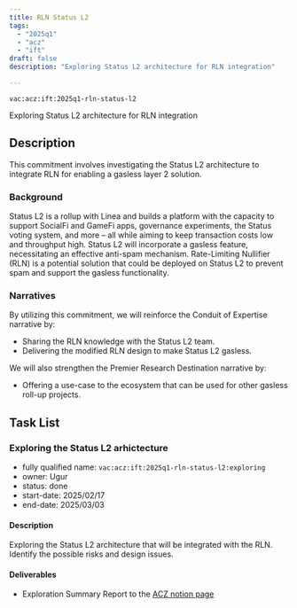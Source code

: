 ```yaml
---
title: RLN Status L2
tags:
  - "2025q1"
  - "acz"
  - "ift"
draft: false
description: "Exploring Status L2 architecture for RLN integration"

---
```


`vac:acz:ift:2025q1-rln-status-l2`

Exploring Status L2 architecture for RLN integration
## Description
This commitment involves investigating the Status L2 architecture to 
integrate RLN for enabling a gasless layer 2 solution.

### Background
Status L2 is a rollup with Linea and builds a platform with the capacity 
to support SocialFi and GameFi apps, governance experiments, the Status voting system, and more
 – all while aiming to keep transaction costs low and throughput high. 
Status L2 will incorporate a gasless feature, necessitating an effective anti-spam mechanism. 
Rate-Limiting Nullifier (RLN) is a potential solution that could be deployed on Status L2 
to prevent spam and support the gasless functionality. 

### Narratives
 By utilizing this commitment, we will reinforce the Conduit of Expertise narrative by:
* Sharing the RLN knowledge with the Status L2 team.
* Delivering the modified RLN design to make Status L2 gasless. 

We will also strengthen the Premier Research Destination narrative by:
* Offering a use-case to the ecosystem that can be used for other gasless roll-up projects.  

## Task List
 
### Exploring the Status L2 arhictecture

* fully qualified name: `vac:acz:ift:2025q1-rln-status-l2:exploring`
* owner: Ugur
* status: done 
* start-date: 2025/02/17
* end-date: 2025/03/03

#### Description

Exploring the Status L2 architecture that will be integrated with the RLN. 
Identify the possible risks and design issues. 

#### Deliverables

* Exploration Summary Report to the [ACZ notion page](https://www.notion.so/Applied-Cryptography-ZK-870520f131954b90b1837ec4749f890f?pvs=4#7a6eba89b5b14934a8d2ee3d98cb91e2)


